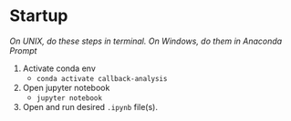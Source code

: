 # Startup

*On UNIX, do these steps in terminal. On Windows, do them in Anaconda Prompt*

1. Activate conda env
    - `conda activate callback-analysis`
1. Open jupyter notebook
    - `jupyter notebook`
1. Open and run desired `.ipynb` file(s).